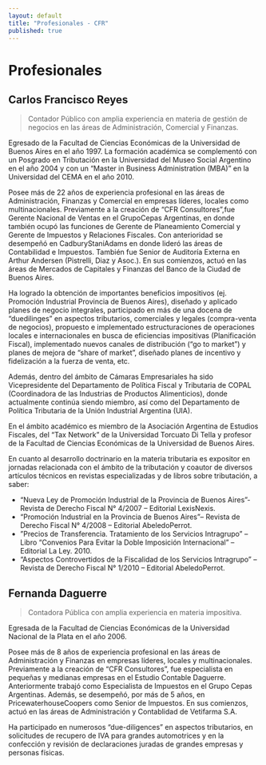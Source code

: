 ```yaml
---
layout: default
title: "Profesionales - CFR"
published: true
---
```


# Profesionales

## Carlos Francisco Reyes

> Contador Público con amplia experiencia en materia de gestión de negocios en las áreas de Administración, Comercial y Finanzas.

Egresado de la Facultad de Ciencias Económicas de la Universidad de Buenos Aires en el año 1997. La formación académica se complementó con un Posgrado en Tributación en la Universidad del Museo Social Argentino en el año 2004 y con un “Master in Business Administration (MBA)” en la Universidad del CEMA en el año 2010.

Posee más de 22 años de experiencia profesional en las áreas de Administración, Finanzas y Comercial en empresas líderes, locales como multinacionales. Previamente a la creación de “CFR Consultores”,fue Gerente Nacional de Ventas en el GrupoCepas Argentinas, en donde también ocupó las funciones de Gerente de Planeamiento Comercial y Gerente de Impuestos y Relaciones Fiscales. Con anterioridad se desempeñó en CadburyStaniAdams en donde lideró las áreas de Contabilidad e Impuestos. También fue Senior de Auditoría Externa en Arthur Andersen (Pistrelli, Diaz y Asoc.).  En sus comienzos, actuó en las áreas de Mercados de Capitales y Finanzas del Banco de la Ciudad de Buenos Aires.

Ha logrado la obtención de importantes beneficios impositivos (ej. Promoción Industrial Provincia de Buenos Aires), diseñado y aplicado planes de negocio integrales, participado en más de una docena de “duedilinges” en aspectos tributarios, comerciales y legales (compra-venta de negocios),  propuesto e implementado estructuraciones de operaciones locales e internacionales en busca de eficiencias impositivas (Planificación Fiscal), implementado nuevos canales de distribución (“go to market”) y planes de mejora de “share of market”, diseñado planes de incentivo y fidelización a la fuerza de venta, etc.

Además, dentro del ámbito de Cámaras Empresariales ha sido Vicepresidente del Departamento de Política Fiscal y Tributaria de COPAL (Coordinadora de las Industrias de Productos Alimenticios), donde actualmente continúa siendo miembro, así como del Departamento de Política Tributaria de la Unión Industrial Argentina (UIA).

En el ámbito académico es miembro de la Asociación Argentina de Estudios Fiscales, del “Tax Network” de la Universidad Torcuato Di Tella y profesor de la Facultad de Ciencias Económicas de la Universidad de Buenos Aires.

En cuanto al desarrollo doctrinario en la materia tributaria es expositor en jornadas relacionada con el ámbito de la tributación y coautor de diversos artículos técnicos en revistas especializadas y de libros sobre tributación, a saber:

+ “Nueva Ley de Promoción Industrial de la Provincia de Buenos Aires”- Revista de Derecho Fiscal N° 4/2007 – Editorial LexisNexis.
+ “Promoción Industrial en la Provincia de Buenos Aires”– Revista de Derecho Fiscal N° 4/2008 – Editorial AbeledoPerrot.
+ ”Precios de Transferencia. Tratamiento de los Servicios Intragrupo” – Libro “Convenios Para Evitar la Doble Imposición Internacional” – Editorial La Ley. 2010.
+ “Aspectos Controvertidos de la Fiscalidad de los Servicios Intragrupo” – Revista de Derecho Fiscal N° 1/2010 – Editorial AbeledoPerrot.


## Fernanda Daguerre

> Contadora Pública con amplia experiencia en materia impositiva.

Egresada  de  la  Facultad  de  Ciencias  Económicas  de  la Universidad Nacional de la Plata en el año 2006. 

Posee más de 8 años de experiencia profesional en las áreas de Administración  y  Finanzas  en  empresas  líderes,  locales  y multinacionales.  Previamente  a  la  creación  de  “CFR Consultores”,  fue  especialista  en  pequeñas  y  medianas empresas  en  el  Estudio  Contable  Daguerre.  Anteriormente trabajó  como  Especialista  de  Impuestos  en  el  Grupo  Cepas Argentinas.  Además,  se  desempeñó,  por  más  de  5  años,  en PricewaterhouseCoopers  como  Senior  de  Impuestos.  En  sus comienzos, actuó en las áreas de Administración y Contablidad de Vetifarma S.A.

Ha  participado  en  numerosos  “due-diligences”  en  aspectos tributarios,  en  solicitudes  de  recupero  de  IVA  para  grandes automotrices  y  en  la  confección  y  revisión  de  declaraciones juradas de grandes empresas y personas físicas.
